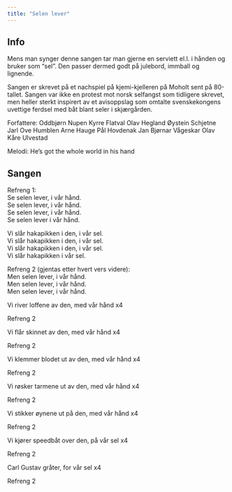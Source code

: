 ```yaml
---
title: "Selen lever"
---
```


Info
----

Mens man synger denne sangen tar man gjerne en serviett el.l. i hånden
og bruker som “sel”. Den passer dermed godt på julebord, immball og
lignende.

Sangen er skrevet på et nachspiel på kjemi-kjelleren på Moholt sent på 80-tallet. Sangen var ikke en protest mot norsk selfangst som tidligere skrevet, men heller sterkt inspirert av et avisoppslag som omtalte svenskekongens uvettige ferdsel med båt blant seler i skjærgården.

Forfattere:
Oddbjørn Nupen
Kyrre Flatval
Olav Hegland
Øystein Schjetne
Jarl Ove Humblen
Arne Hauge
Pål Hovdenak
Jan Bjørnar Vågeskar
Olav Kåre Ulvestad

Melodi: He’s got the whole world in his hand

Sangen
------

Refreng 1:  
Se selen lever, i vår hånd.  
Se selen lever, i vår hånd.  
Se selen lever, i vår hånd.  
Se selen lever i vår hånd.

Vi slår hakapikken i den, i vår sel.  
Vi slår hakapikken i den, i vår sel.  
Vi slår hakapikken i den, i vår sel.  
Vi slår hakapikken i vår sel.

Refreng 2 (gjentas etter hvert vers videre):  
Men selen lever, i vår hånd.  
Men selen lever, i vår hånd.  
Men selen lever, i vår hånd.

Vi river loffene av den, med vår hånd x4

Refreng 2

Vi flår skinnet av den, med vår hånd x4

Refreng 2

Vi klemmer blodet ut av den, med vår hånd x4

Refreng 2

Vi røsker tarmene ut av den, med vår hånd x4

Refreng 2

Vi stikker øynene ut på den, med vår hånd x4

Refreng 2

Vi kjører speedbåt over den, på vår sel x4

Refreng 2

Carl Gustav gråter, for vår sel x4

Refreng 2